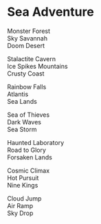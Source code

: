 # Sea Adventure

Monster Forest  
Sky Savannah  
Doom Desert  

Stalactite Cavern  
Ice Spikes Mountains  
Crusty Coast  

Rainbow Falls  
Atlantis  
Sea Lands  

Sea of Thieves  
Dark Waves  
Sea Storm  

Haunted Laboratory  
Road to Glory  
Forsaken Lands  

Cosmic Climax  
Hot Pursuit  
Nine Kings  

Cloud Jump  
Air Ramp  
Sky Drop  
